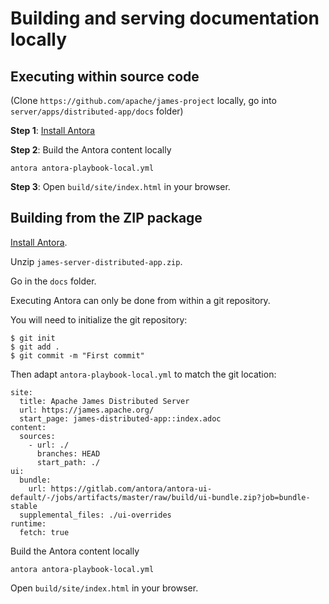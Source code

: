 # Building and serving documentation locally

## Executing within source code

(Clone `https://github.com/apache/james-project` locally, go into `server/apps/distributed-app/docs` folder)

**Step 1**: [Install Antora](https://docs.antora.org/antora/2.3/install/install-antora/)

**Step 2**: Build the Antora content locally

```
antora antora-playbook-local.yml
```

**Step 3**: Open `build/site/index.html` in your browser.

## Building from the ZIP package

[Install Antora](https://docs.antora.org/antora/2.3/install/install-antora/).

Unzip `james-server-distributed-app.zip`.

Go in the `docs` folder.

Executing Antora can only be done from within a git repository.

You will need to initialize the git repository:

```
$ git init
$ git add .
$ git commit -m "First commit"
```

Then adapt `antora-playbook-local.yml` to match the git location:

```
site:
  title: Apache James Distributed Server
  url: https://james.apache.org/
  start_page: james-distributed-app::index.adoc
content:
  sources:
    - url: ./
      branches: HEAD
      start_path: ./
ui:
  bundle:
    url: https://gitlab.com/antora/antora-ui-default/-/jobs/artifacts/master/raw/build/ui-bundle.zip?job=bundle-stable
  supplemental_files: ./ui-overrides
runtime:
  fetch: true
```

Build the Antora content locally

```
antora antora-playbook-local.yml
```

Open `build/site/index.html` in your browser.